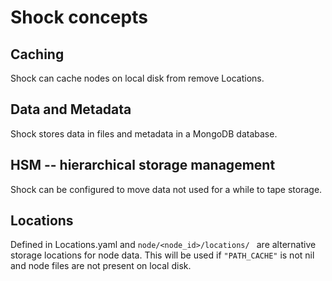# Shock concepts


## Caching
Shock can cache nodes on local disk from remove Locations.

## Data and Metadata
Shock stores data in files and metadata in a MongoDB database.

## HSM -- hierarchical storage management
Shock can be configured to move data not used for a while to tape storage.

## Locations
Defined in Locations.yaml and `node/<node_id>/locations/ ` are alternative storage locations for node data. This will be used if `"PATH_CACHE"` is not nil and node files are not present on local disk.








